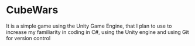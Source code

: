 # CubeWars

It is a simple game using the Unity Game Engine, that I plan to use to increase my familiarity in coding in C#, using the Unity engine and using Git for version control

